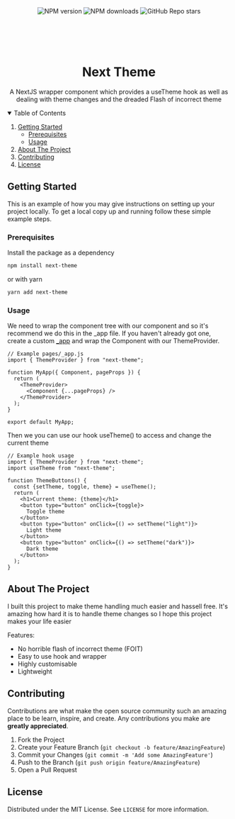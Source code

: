 <header align="center">
    <img alt="NPM version" src="https://img.shields.io/npm/v/next-theme?style=for-the-badge">
    <img alt="NPM downloads" src="https://img.shields.io/npm/dm/next-theme?style=for-the-badge">
    <img alt="GitHub Repo stars" src="https://img.shields.io/github/stars/alfieJones/next-theme?style=for-the-badge">
</header>

<!-- PROJECT LOGO -->
<br />
<p align="center">
  <h1 align="center">Next Theme</h1>

  <p align="center">
    A NextJS wrapper component which provides a useTheme hook as well as dealing with theme changes and the dreaded Flash of incorrect theme
  </p>
</p>



<!-- TABLE OF CONTENTS -->
<details open="open">
  <summary>Table of Contents</summary>
  <ol>
    <li>
      <a href="#getting-started">Getting Started</a>
      <ul>
        <li><a href="#prerequisites">Prerequisites</a></li>
        <li><a href="#Usage">Usage</a></li>
      </ul>
    </li>
    <li><a href="#about-the-project">About The Project</a></li>
    <li><a href="#contributing">Contributing</a></li>
    <li><a href="#license">License</a></li>
  </ol>
</details>

<!-- GETTING STARTED -->
## Getting Started

This is an example of how you may give instructions on setting up your project locally.
To get a local copy up and running follow these simple example steps.

### Prerequisites

Install the package as a dependency
  ```sh
  npm install next-theme
  ```
  or with yarn
  ```sh
  yarn add next-theme
  ```

### Usage
We need to wrap the component tree with our component and so it's recommend we do this in the _app file.
If you haven't already got one, create a custom [_app](https://nextjs.org/docs/advanced-features/custom-app) and wrap the Component with our ThemeProvider.


```JS
// Example pages/_app.js
import { ThemeProvider } from "next-theme";

function MyApp({ Component, pageProps }) {
  return (
    <ThemeProvider>
      <Component {...pageProps} />
    </ThemeProvider>
  );
}

export default MyApp;
```

Then we you can use our hook useTheme() to access and change the current theme

```JS
// Example hook usage
import { ThemeProvider } from "next-theme";
import useTheme from "next-theme";

function ThemeButtons() {
  const {setTheme, toggle, theme} = useTheme();
  return (
    <h1>Current theme: {theme}</h1>
    <button type="button" onClick={toggle}>
      Toggle theme
    </button>
    <button type="button" onClick={() => setTheme("light")}>
      Light theme
    </button>
    <button type="button" onClick={() => setTheme("dark")}>
      Dark theme
    </button>
  );
}
```


 
## About The Project

I built this project to make theme handling much easier and hassell free. It's amazing how hard it is to handle theme changes so I hope this project makes your life easier

Features:
* No horrible flash of incorrect theme (FOIT) 
* Easy to use hook and wrapper
* Highly customisable
* Lightweight

<!-- CONTRIBUTING -->
## Contributing

Contributions are what make the open source community such an amazing place to be learn, inspire, and create. Any contributions you make are **greatly appreciated**.

1. Fork the Project
2. Create your Feature Branch (`git checkout -b feature/AmazingFeature`)
3. Commit your Changes (`git commit -m 'Add some AmazingFeature'`)
4. Push to the Branch (`git push origin feature/AmazingFeature`)
5. Open a Pull Request


<!-- LICENSE -->
## License

Distributed under the MIT License. See `LICENSE` for more information.